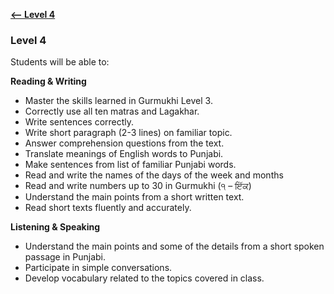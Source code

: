 **[<-- Level 4](https://amardeep0.github.io/learnPunjabi/Level-4_Intermediate/)**

### Level 4

Students will be able to:

**Reading & Writing**

- Master the skills learned in Gurmukhi Level 3.
- Correctly use all ten matras and Lagakhar.
- Write sentences correctly.
- Write short paragraph (2-3 lines) on familiar topic.
- Answer comprehension questions from the text.
- Translate meanings of English words to Punjabi.  
- Make sentences from list of familiar Punjabi words. 
- Read and write the names of the days of the week and months
- Read and write numbers up to 30 in Gurmukhi (੧ – ਇੱਕ)
- Understand the main points from a short written text.
- Read short texts fluently and accurately.

**Listening & Speaking**

- Understand the main points and some of the details from a short spoken passage in Punjabi.
- Participate in simple conversations.
- Develop vocabulary related to the topics covered in class.


